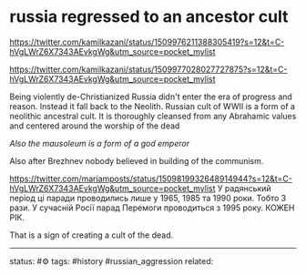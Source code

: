 # russia regressed to an ancestor cult
https://twitter.com/kamilkazani/status/1509976211388305419?s=12&t=C-hVgLWrZ6X7343AEvkgWg&utm_source=pocket_mylist

https://twitter.com/kamilkazani/status/1509977028027727875?s=12&t=C-hVgLWrZ6X7343AEvkgWg&utm_source=pocket_mylist

Being violently de-Christianized Russia didn't enter the era of progress and reason. Instead it fall back to the Neolith. Russian cult of WWII is a form of a neolithic ancestral cult. It is thoroughly cleansed from any Abrahamic values and centered around the worship of the dead

*Also the mausoleum is a form of a god emperor*

Also after Brezhnev nobody believed in building of the communism.


https://twitter.com/mariamposts/status/1509819932648914944?s=12&t=C-hVgLWrZ6X7343AEvkgWg&utm_source=pocket_mylist
У радянський період ці паради проводились лише у 1965, 1985 та 1990 роки. Тобто 3 рази. У сучасній Росії парад Перемоги проводиться з 1995 року. КОЖЕН РІК.

That is a sign of creating a cult of the dead.

---
status: #⚙️ 
tags: #history #russian_aggression 
related: 
